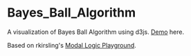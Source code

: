 Bayes_Ball_Algorithm
====================

A visualization of Bayes Ball Algorithm using d3js. [Demo](http://gaoyuan.github.io/Bayes_Ball_Algorithm/) here.

Based on rkirsling's [Modal Logic Playground](http://rkirsling.github.com/modallogic/).
